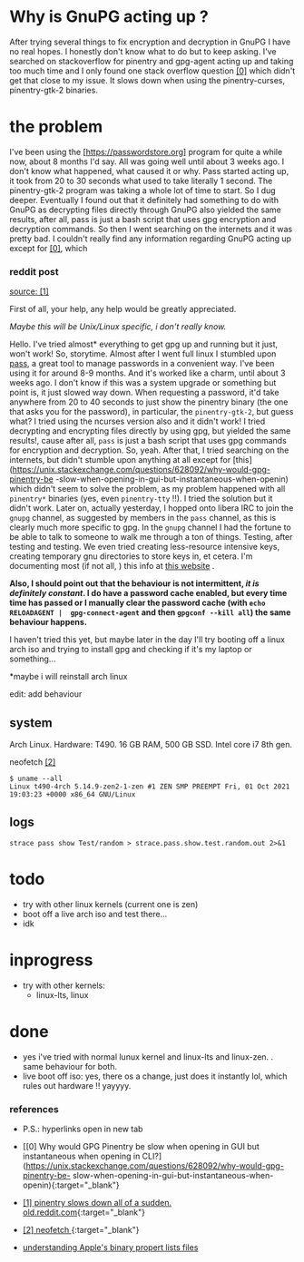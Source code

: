 # Why is GnuPG acting up ? 

After trying several things to fix encryption and decryption in GnuPG I have no 
real hopes. I honestly don't know what to do but to keep asking. I've searched on 
stackoverflow for pinentry and gpg-agent acting up and taking too much time and 
I only found one stack overflow question [\[0\]](#references) which didn't get
that close to my issue.
It slows down when using the pinentry-curses, pinentry-gtk-2 binaries.

# the problem
I've been using the [https://passwordstore.org] program for quite a while now,
about 8 months I'd say. All was going well until about 3 weeks ago. I don't 
know what happened, what caused it or why. Pass started acting up, it took from
20 to 30 seconds what used to take literally 1 second. The pinentry-gtk-2 
program was taking a whole lot of time to start. So I dug deeper. Eventually I
found out that it definitely had something to do with GnuPG as decrypting
files directly through GnuPG also yielded the same results, after all, pass is
just a bash script that uses gpg encryption and decryption commands. So then I
went searching on the internets and it was pretty bad. I couldn't really find
any information regarding GnuPG acting up except for [\[0\]](#references), 
which 

### reddit post
[source: \[1\]](#references)

First of all, your help, any help would be greatly appreciated.

*Maybe this will be Unix/Linux specific, i don't really know.*

Hello. I've tried almost* everything to get gpg up and running but it just, 
won't work! So, storytime. Almost after I went full linux I stumbled upon 
[pass](http://passwordstore.org), a great tool to manage passwords in a 
convenient way. I've been using it for around 8-9 months. And it's worked like 
a charm, until about 3 weeks ago. I don't know if this was a system upgrade or 
something but point is, it just slowed way down. When requesting a password, 
it'd take anywhere from 20 to 40 seconds to just show the pinentry binary (the 
one that asks you for the password), in particular, the `pinentry-gtk-2`, but 
guess what? I tried using the ncurses version also and it didn't work! I tried 
decrypting and encrypting files directly by using gpg, but yielded the same 
results!, cause after all, `pass` is just a bash script that uses gpg commands 
for encryption and decryption. So, yeah. After that, I tried searching on the 
internets, but didn't stumble upon anything at all except for 
[this](https://unix.stackexchange.com/questions/628092/why-would-gpg-pinentry-be
-slow-when-opening-in-gui-but-instantaneous-when-openin) which didn't seem to 
solve the problem, as my problem happened with all `pinentry*` binaries (yes, 
even `pinentry-tty` !!). I tried the solution but it didn't work. Later on, 
actually yesterday, I hopped onto libera IRC to join the `gnupg` channel, as 
suggested by members in the `pass` channel, as this is clearly much more 
specific to gpg. In the `gnupg` channel I had the fortune to be able to talk to 
someone to walk me through a ton of things. Testing, after testing and testing. 
We even tried creating less-resource intensive keys, creating temporary gnu 
directories to store keys in, et cetera. I'm documenting most (if not all, ) 
this info at [this website](https://trevcan.github.io/gpg.why) .

**Also, I should point out that the behaviour is not intermittent, _it is 
definitely constant_. I do have a password cache enabled, but every time time 
has passed or I manually clear the password cache (with `echo RELOADAGENT | 
gpg-connect-agent` and then `gpgconf --kill all`) the same behaviour happens.**

I haven't tried this yet, but maybe later in the day I'll try booting off a 
linux arch iso and trying to install gpg and checking if it's my laptop or 
something...

*maybe i will reinstall arch linux

edit: add behaviour

## system
Arch Linux. Hardware: T490. 16 GB RAM, 500 GB SSD. Intel core i7 8th gen.

neofetch [\[2\]](#references)

```
$ uname --all
Linux t490-4rch 5.14.9-zen2-1-zen #1 ZEN SMP PREEMPT Fri, 01 Oct 2021 19:03:23 +0000 x86_64 GNU/Linux
```

## logs

`strace pass show Test/random > strace.pass.show.test.random.out 2>&1`


# todo
- try with other linux kernels (current one is zen)
- boot off a live arch iso and test there... 
- idk

# inprogress
- try with other kernels:
	- linux-lts, linux

# done
- yes i've tried with normal lunux kernel and linux-lts and linux-zen. . same behaviour for both.
- live boot off iso: yes, there os a change, just does it instantly lol, which rules out hardware !! yayyyy.

### references
- P.S.: hyperlinks open in new tab
- [\[0\] Why would GPG Pinentry be slow when opening in GUI but instantaneous 
when opening in 
CLI?](https://unix.stackexchange.com/questions/628092/why-would-gpg-pinentry-be-
slow-when-opening-in-gui-but-instantaneous-when-openin){:target="_blank"}
- [\[1\] pinentry slows down all of a sudden. old.reddit.com](https://old.reddit.com/r/GPGpractice/comments/q26tsf/pinentry_slows_down_all_of_a_sudden/?ref=share&ref_source=link){:target="_blank"}
- [\[2\] neofetch ](/neofetch.html){:target="_blank"}
	

- [understanding Apple's binary propert lists files](https://medium.com/@karaiskc/understanding-apples-binary-property-list-format-281e6da00dbd)
	
	
	
